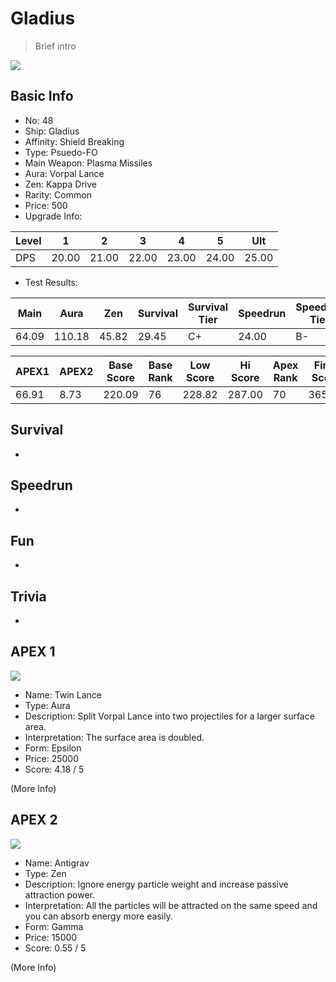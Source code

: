 # Gladius

> Brief intro

<img src="/ships/ship_48.png" style={{zoom:1}}/>

## Basic Info

- No: 48
- Ship: Gladius
- Affinity: Shield Breaking
- Type: Psuedo-FO
- Main Weapon: Plasma Missiles
- Aura: Vorpal Lance
- Zen: Kappa Drive
- Rarity: Common
- Price: 500
- Upgrade Info: 

| Level | 1 | 2 | 3 | 4 | 5 | Ult |
|--|--|--|--|--|--|--|
| DPS | 20.00 | 21.00 | 22.00 | 23.00 | 24.00 | 25.00 |

- Test Results: 

| Main | Aura | Zen | Survival | Survival Tier | Speedrun | Speedrun Tier | Fun | Fun Tier |
|--|--|--|--|--|--|--|--|--|
| 64.09 | 110.18 | 45.82 | 29.45 | C+ | 24.00 | B- | 25.09 | C |

| APEX1 | APEX2 | Base Score | Base Rank | Low Score | Hi Score | Apex Rank | Final Score | FinalRank |
|--|--|--|--|--|--|--|--|--|
| 66.91 | 8.73 | 220.09 | 76 | 228.82 | 287.00 | 70 | 365.55 | 71 |

## Survival

-

## Speedrun

-

## Fun

-

## Trivia

-

## APEX 1

<img src="/ships/ship_48_apex_1.png" style={{zoom:1}}/>

- Name: Twin Lance
- Type: Aura
- Description: Split Vorpal Lance into two projectiles for a larger surface area.
- Interpretation: The surface area is doubled.
- Form: Epsilon
- Price: 25000
- Score: 4.18 / 5

(More Info)

## APEX 2

<img src="/ships/ship_48_apex_2.png" style={{zoom:1}}/>

- Name: Antigrav
- Type: Zen
- Description: Ignore energy particle weight and increase passive attraction power.
- Interpretation: All the particles will be attracted on the same speed and you can absorb energy more easily.
- Form: Gamma
- Price: 15000
- Score: 0.55 / 5

(More Info)

